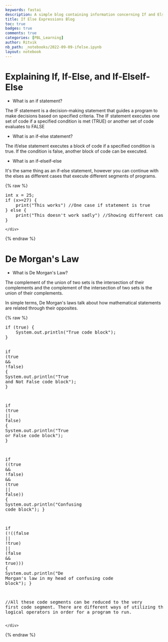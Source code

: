 ```yaml
---
keywords: fastai
description: A simple blog containing information concerning If and Else Statements, with DeMorgan's law.
title: If Else Expressions Blog
toc: true 
badges: true
comments: true
categories: [PBL_Learning]
author: Ritvik
nb_path: _notebooks/2022-09-09-ifelse.ipynb
layout: notebook
---
```


<!--
#################################################
### THIS FILE WAS AUTOGENERATED! DO NOT EDIT! ###
#################################################
# file to edit: _notebooks/2022-09-09-ifelse.ipynb
-->

<div class="container" id="notebook-container">
        
<div class="cell border-box-sizing text_cell rendered"><div class="inner_cell">
<div class="text_cell_render border-box-sizing rendered_html">
<h1 id="Explaining-If,-If-Else,-and-If-ElseIf-Else">Explaining If, If-Else, and If-ElseIf-Else<a class="anchor-link" href="#Explaining-If,-If-Else,-and-If-ElseIf-Else"> </a></h1><ul>
<li>What is an if statement?</li>
</ul>
<p>The IF statement is a decision-making statement that guides a program to make decisions based on specified criteria. The IF statement executes one set of code if a specified condition is met (TRUE) or another set of code evaluates to FALSE</p>
<ul>
<li>What is an if-else statement?</li>
</ul>
<p>The if/else statement executes a block of code if a specified condition is true. If the condition is false, another block of code can be executed.</p>
<ul>
<li>What is an if-elseif-else</li>
</ul>
<p>It's the same thing as an if-else statement, however you can continue with the elses as different cases that execute different segments of programs.</p>

</div>
</div>
</div>
    {% raw %}
    
<div class="cell border-box-sizing code_cell rendered">
<div class="input">

<div class="inner_cell">
    <div class="input_area">
<div class=" highlight hl-java"><pre><span></span><span class="kt">int</span> <span class="n">x</span> <span class="o">=</span> <span class="mi">25</span><span class="p">;</span>
<span class="k">if</span> <span class="p">(</span><span class="n">x</span><span class="o">&gt;=</span><span class="mi">27</span><span class="p">)</span> <span class="p">{</span>
    <span class="n">print</span><span class="p">(</span><span class="s">&quot;This works&quot;</span><span class="p">)</span> <span class="c1">//One case if statement is true</span>
<span class="p">}</span> <span class="k">else</span> <span class="p">{</span>
    <span class="n">print</span><span class="p">(</span><span class="s">&quot;This doesn&#39;t work sadly&quot;</span><span class="p">)</span> <span class="c1">//Showing different case</span>
<span class="p">}</span>
</pre></div>

    </div>
</div>
</div>

</div>
    {% endraw %}

<div class="cell border-box-sizing text_cell rendered"><div class="inner_cell">
<div class="text_cell_render border-box-sizing rendered_html">
<h1 id="De-Morgan's-Law">De Morgan's Law<a class="anchor-link" href="#De-Morgan's-Law"> </a></h1><ul>
<li>What is De Morgan's Law?</li>
</ul>
<p>The complement of the union of two sets is the intersection of their complements and the complement of the intersection of two sets is the union of their complements.</p>
<p>In simple terms, De Morgan's laws talk about how mathematical statements are related through their opposites.</p>

</div>
</div>
</div>
    {% raw %}
    
<div class="cell border-box-sizing code_cell rendered">
<div class="input">

<div class="inner_cell">
    <div class="input_area">
<div class=" highlight hl-java"><pre><span></span><span class="k">if</span> <span class="p">(</span><span class="kc">true</span><span class="p">)</span> <span class="p">{</span>
    <span class="n">System</span><span class="p">.</span><span class="na">out</span><span class="p">.</span><span class="na">println</span><span class="p">(</span><span class="s">&quot;True code block&quot;</span><span class="p">);</span>
<span class="p">}</span>

<span class="k">if</span> <span class="p">(</span><span class="kc">true</span> <span class="o">&amp;&amp;</span> <span class="o">!</span><span class="kc">false</span><span class="p">)</span> <span class="p">{</span>
    <span class="n">System</span><span class="p">.</span><span class="na">out</span><span class="p">.</span><span class="na">println</span><span class="p">(</span><span class="s">&quot;True and Not False code block&quot;</span><span class="p">);</span>
<span class="p">}</span>

<span class="k">if</span> <span class="p">(</span><span class="kc">true</span> <span class="o">||</span> <span class="kc">false</span><span class="p">)</span> <span class="p">{</span>
    <span class="n">System</span><span class="p">.</span><span class="na">out</span><span class="p">.</span><span class="na">println</span><span class="p">(</span><span class="s">&quot;True or False code block&quot;</span><span class="p">);</span>
<span class="p">}</span>

<span class="k">if</span> <span class="p">((</span><span class="kc">true</span> <span class="o">&amp;&amp;</span> <span class="o">!</span><span class="kc">false</span><span class="p">)</span> <span class="o">&amp;&amp;</span> <span class="p">(</span><span class="kc">true</span> <span class="o">||</span> <span class="kc">false</span><span class="p">))</span> <span class="p">{</span>
    <span class="n">System</span><span class="p">.</span><span class="na">out</span><span class="p">.</span><span class="na">println</span><span class="p">(</span><span class="s">&quot;Confusing code block&quot;</span><span class="p">);</span>
<span class="p">}</span>

<span class="k">if</span> <span class="p">(</span><span class="o">!</span><span class="p">((</span><span class="kc">false</span> <span class="o">||</span> <span class="o">!</span><span class="kc">true</span><span class="p">)</span> <span class="o">||</span> <span class="p">(</span><span class="kc">false</span> <span class="o">&amp;&amp;</span> <span class="kc">true</span><span class="p">)))</span> <span class="p">{</span>
    <span class="n">System</span><span class="p">.</span><span class="na">out</span><span class="p">.</span><span class="na">println</span><span class="p">(</span><span class="s">&quot;De Morgan&#39;s law in my head of confusing code block&quot;</span><span class="p">);</span>
<span class="p">}</span>

<span class="c1">//All these code segments can be reduced to the very first code segment. There are different ways of utilizing these types of logical operators in order for a program to run.</span>
</pre></div>

    </div>
</div>
</div>

</div>
    {% endraw %}

</div>
 

